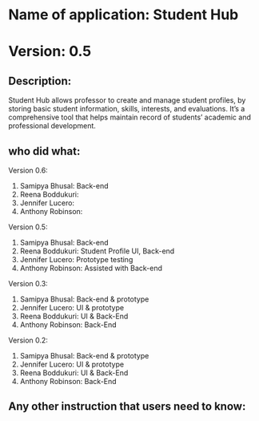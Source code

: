 # Name of application: Student Hub
# Version: 0.5

## Description: 
Student Hub allows professor to create and manage student profiles, by storing basic student information, skills, interests, and evaluations. It’s a comprehensive tool that helps maintain record of students’ academic and professional development.
## who did what:
Version 0.6:
1. Samipya Bhusal: Back-end
2. Reena Boddukuri: 
3. Jennifer Lucero: 
4. Anthony Robinson: 

Version 0.5:
1. Samipya Bhusal: Back-end
2. Reena Boddukuri: Student Profile UI, Back-end
3. Jennifer Lucero: Prototype testing
4. Anthony Robinson: Assisted with Back-end

Version 0.3:
1. Samipya Bhusal: Back-end & prototype
2. Jennifer Lucero: UI & prototype
3. Reena Boddukuri: UI & Back-End
4. Anthony Robinson: Back-End

Version 0.2:
1. Samipya Bhusal: Back-end & prototype
2. Jennifer Lucero: UI & prototype
3. Reena Boddukuri: UI & Back-End
4. Anthony Robinson: Back-End

## Any other instruction that users need to know:




